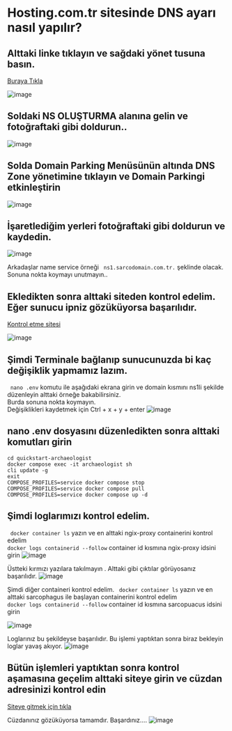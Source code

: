 # Hosting.com.tr sitesinde DNS ayarı nasıl yapılır?

## Alttaki linke tıklayın ve sağdaki yönet tusuna basın.

[Buraya Tıkla](https://www.hosting.com.tr/musteri-paneli/domainlerim)

![image](https://user-images.githubusercontent.com/76253089/213944894-318c0025-5b4e-4824-9962-83700cacf02e.png)

## Soldaki NS OLUŞTURMA alanına gelin ve fotoğraftaki gibi doldurun..

![image](https://user-images.githubusercontent.com/76253089/214102422-917902d4-5851-48ab-a03e-44a3cd78604b.png)


## Solda Domain Parking Menüsünün altında DNS Zone yönetimine tıklayın ve Domain Parkingi etkinleştirin

![image](https://user-images.githubusercontent.com/76253089/213945027-c993fd84-8ebf-4c6d-8231-a7b2fac13d6e.png)

## İşaretlediğim yerleri fotoğraftaki gibi doldurun ve kaydedin.

![image](https://user-images.githubusercontent.com/76253089/214024667-88d51c70-1257-4d0b-9d50-991e48bdbad5.png)

Arkadaşlar name service örneği `` ns1.sarcodomain.com.tr.`` şeklinde olacak. Sonuna nokta koymayı unutmayın..

## Ekledikten sonra alttaki siteden kontrol edelim. Eğer sunucu ipniz gözüküyorsa başarılıdır.
[Kontrol etme sitesi](https://www.nslookup.io/domains/ns1.enzifiri.me/dns-records/)

![image](https://user-images.githubusercontent.com/76253089/214025396-252e01d8-33bc-42be-9020-742c6eeee4be.png)


## Şimdi Terminale bağlanıp sunucunuzda bi kaç değişiklik yapmamız lazım.
`` nano .env`` komutu ile aşağıdaki ekrana girin ve domain kısmını ns1li şekilde düzenleyin alttaki örneğe bakabilirsiniz. <br>
Burda sonuna nokta koymayın. <br>
Değişiklikleri kaydetmek için Ctrl + x + y + enter 
![image](https://user-images.githubusercontent.com/76253089/214025844-3ff1690e-7694-4806-b42f-8e573c1ab0c3.png)

## nano .env dosyasını düzenledikten sonra alttaki komutları girin

``cd quickstart-archaeologist`` <br>
``docker compose exec -it archaeologist sh`` <br>
``cli update -g`` <br>
``exit`` <br>
``COMPOSE_PROFILES=service docker compose stop``  <br>
``COMPOSE_PROFILES=service docker compose pull`` <br>
``COMPOSE_PROFILES=service docker compose up -d`` <br>

## Şimdi loglarımızı kontrol edelim.

`` docker container ls`` yazın ve en alttaki ngix-proxy containerini kontrol edelim <br>
``docker logs containerid --follow`` container id kısmına ngix-proxy idsini girin
![image](https://user-images.githubusercontent.com/76253089/214026601-256822aa-1180-498a-9ad2-907651a3cba2.png)

Üstteki kırmızı yazılara takılmayın . Alttaki gibi çıktılar görüyosanız başarılıdır.
![image](https://user-images.githubusercontent.com/76253089/214026905-4dd56b7e-42a9-4a1b-a57a-8f80a5824ce9.png)

Şimdi diğer containeri kontrol edelim.
`` docker container ls`` yazın ve en alttaki sarcophagus ile başlayan containerini kontrol edelim <br>
``docker logs containerid --follow`` container id kısmına sarcopuacus idsini girin

![image](https://user-images.githubusercontent.com/76253089/214027389-4ca6e5b0-1e72-4156-8f7c-b69089bb95d6.png)

Loglarınız bu şekildeyse başarılıdır. Bu işlemi yaptıktan sonra biraz bekleyin loglar yavaş akıyor.
![image](https://user-images.githubusercontent.com/76253089/214027566-8f54e0d7-9433-4ea9-aafc-8bf722f92224.png)

## Bütün işlemleri yaptıktan sonra kontrol aşamasına geçelim alttaki siteye girin ve cüzdan adresinizi kontrol edin

[Siteye gitmek için tıkla](https://dev-sarcophagus.netlify.app/archaeologists)

Cüzdanınız gözüküyorsa tamamdır. Başardınız....
![image](https://user-images.githubusercontent.com/76253089/214027859-8a91f2d6-2ef2-4943-8d1a-75de6cad8ddd.png)
